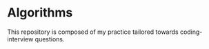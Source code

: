 # Algorithms
This repository is composed of my practice tailored towards coding-interview questions.

